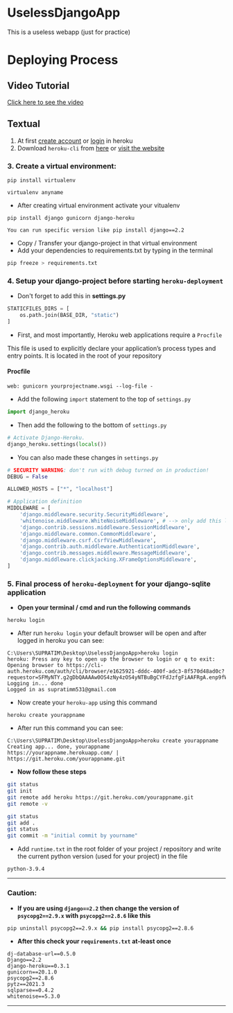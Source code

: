 # UselessDjangoApp
This is a useless webapp (just for practice)

# Deploying Process
## Video Tutorial
[Click here to see the video](https://youtu.be/fH2S5lWNKaM "heroku deployment for django-sqlite3 app")

## Textual
1. At first [create account](https://www.heroku.com "heroku.com") or [login](https://id.heroku.com/login "heroku login") in heroku
1. Download `heroku-cli` from [here](https://cli-assets.heroku.com/heroku-x64.exe "click here") or [visit the website](https://devcenter.heroku.com/articles/heroku-cli#download-and-install "click here")

### 3. Create a virtual environment:
```terminal
pip install virtualenv
```
```terminal
virtualenv anyname
```
- After creating virtual environment activate your vitualenv
```terminal
pip install django gunicorn django-heroku
```

`You can run specific version like pip install django==2.2`

- Copy / Transfer your django-project in that virtual environment
- Add your dependencies to requirements.txt by typing in the terminal
```bash
pip freeze > requirements.txt
```

### 4. Setup your django-project before starting `heroku-deployment`
- Don't forget to add this in **settings.py**
```python
STATICFILES_DIRS = [
    os.path.join(BASE_DIR, "static")
]
```
- First, and most importantly, Heroku web applications require a `Procfile`

This file is used to explicitly declare your application’s process types and entry points. It is located in the root of your repository

#### Procfile
```
web: gunicorn yourprojectname.wsgi --log-file -
```
- Add the following `import` statement to the top of `settings.py`
```python
import django_heroku
```
- Then add the following to the bottom of `settings.py`
```python
# Activate Django-Heroku.
django_heroku.settings(locals())
```
- You can also made these changes in `settings.py`
```python
# SECURITY WARNING: don't run with debug turned on in production!
DEBUG = False

ALLOWED_HOSTS = ["*", "localhost"]

# Application definition
MIDDLEWARE = [
    'django.middleware.security.SecurityMiddleware',
    'whitenoise.middleware.WhiteNoiseMiddleware', # --> only add this line
    'django.contrib.sessions.middleware.SessionMiddleware',
    'django.middleware.common.CommonMiddleware',
    'django.middleware.csrf.CsrfViewMiddleware',
    'django.contrib.auth.middleware.AuthenticationMiddleware',
    'django.contrib.messages.middleware.MessageMiddleware',
    'django.middleware.clickjacking.XFrameOptionsMiddleware',
]
```

### 5. Final process of `heroku-deployment` for your django-sqlite application
- **Open your terminal / cmd and run the following commands**
```
heroku login
```
- After run `heroku login` your default browser will be open and after logged in heroku you can see:
```
C:\Users\SUPRATIM\Desktop\UselessDjangoApp>heroku login
heroku: Press any key to open up the browser to login or q to exit:
Opening browser to https://cli-auth.heroku.com/auth/cli/browser/e1625921-dddc-400f-adc3-8f570d48ad0c?requestor=SFMyNTY.g2gDbQAAAAw0OS4zNy4zOS4yNTBuBgCYFdJzfgFiAAFRgA.enp9fW26_s1Hzn_VloGHmZpz3hi9QEY07WSUne6sOc4
Logging in... done
Logged in as supratimm531@gmail.com
```
- Now create your `heroku-app` using this command
```
heroku create yourappname
```
- After run this command you can see:
```
C:\Users\SUPRATIM\Desktop\UselessDjangoApp>heroku create yourappname
Creating app... done, yourappname
https://yourappname.herokuapp.com/ | https://git.heroku.com/yourappname.git
```
- **Now follow these steps**
```bash
git status
git init
git remote add heroku https://git.heroku.com/yourappname.git
git remote -v

git status
git add .
git status
git commit -m "initial commit by yourname"
```
- Add `runtime.txt` in the root folder of your project / repository and write the current python version (used for your project) in the file
```
python-3.9.4
```

---
### Caution:
- **If you are using `django==2.2` then change the version of `psycopg2==2.9.x` with `psycopg2==2.8.6` like this**
```bash
pip uninstall psycopg2==2.9.x && pip install psycopg2==2.8.6
```
- **After this check your `requirements.txt` at-least once**
```
dj-database-url==0.5.0
Django==2.2
django-heroku==0.3.1
gunicorn==20.1.0
psycopg2==2.8.6
pytz==2021.3
sqlparse==0.4.2
whitenoise==5.3.0
```
---
